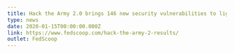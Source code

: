 ```yaml
---
title: Hack the Army 2.0 brings 146 new security vulnerabilities to light
type: news
date: 2020-01-15T00:00:00.000Z
link: https://www.fedscoop.com/hack-the-army-2-results/
outlet: FedScoop
---
```


